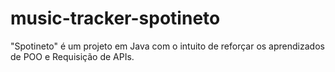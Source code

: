 # music-tracker-spotineto
"Spotineto" é um projeto em Java com o intuito de reforçar os aprendizados de POO e Requisição de APIs.
